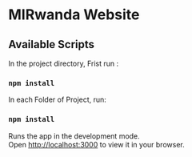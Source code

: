 # MIRwanda Website


## Available Scripts

In the project directory, Frist run :

### `npm install`

In each Folder of Project, run:

### `npm install`
Runs the app in the development mode.\
Open [http://localhost:3000](http://localhost:3000) to view it in your browser.